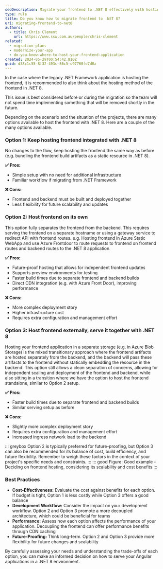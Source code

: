 ```yaml
---
seoDescription: Migrate your frontend to .NET 8 effectively with hosting options that enhance performance and scalability.
type: rule
title: Do you know how to migrate frontend to .NET 8?
uri: migrating-frontend-to-net8
authors:
  - title: Chris Clement
    url: https://www.ssw.com.au/people/chris-clement
related:
  - migration-plans
  - modernize-your-app
  - do-you-know-where-to-host-your-frontend-application
created: 2024-05-29T00:54:42.810Z
guid: d38c1c55-8f32-403c-86c5-c97760fd7d0a
---
```


In the case where the legacy .NET Framework application is hosting the frontend, it is recommended to also think about the hosting method of the frontend in .NET 8.

This issue is best considered before or during the migration so the team will not spend time implementing something that will be removed shortly in the future.

<!--endintro-->

Depending on the scenario and the situation of the projects, there are many options available to host the frontend with .NET 8. Here are a couple of the many options available.

### Option 1: Keep hosting frontend integrated with .NET 8

No changes to the flow, keep hosting the frontend the same way as before (e.g. bundling the frontend build artifacts as a static resource in .NET 8).

**✅ Pros:**

* Simple setup with no need for additional infrastructure
* Familiar workflow if migrating from .NET Framework

**❌ Cons:**

* Frontend and backend must be built and deployed together
* Less flexibility for future scalability and updates

### Option 2: Host frontend on its own

This option fully separates the frontend from the backend. This requires serving the frontend on a separate hostname or using a gateway service to redirect API with frontend routes.
e.g. Hosting frontend in Azure Static WebApp and use Azure Frontdoor to route requests to frontend on frontend routes and backend routes to the .NET 8 application.

**✅ Pros:**

* Future-proof hosting that allows for independent frontend updates
* Supports preview environments for testing
* Faster build times due to separate frontend and backend builds
* Direct CDN integration (e.g. with Azure Front Door), improving performance

**❌ Cons:**

* More complex deployment story
* Higher infrastructure cost
* Requires extra configuration and management effort

### Option 3: Host frontend externally, serve it together with .NET 8

Hosting your frontend application in a separate storage (e.g. in Azure Blob Storage) is the mixed transitionary approach where the frontend artifacts are hosted separately from the backend, and the backend will pass these artifacts to the frontend without statically embedding the resource in the backend.
This option still allows a clean separation of concerns, allowing for independent scaling and deployment of the frontend and backend, while also sitting in a transition where we have the option to host the frontend standalone, similar to Option 2 setup.

**✅ Pros:**

* Faster build times due to separate frontend and backend builds
* Similar serving setup as before

**❌ Cons:**

* Slightly more complex deployment story
* Requires extra configuration and management effort
* Increased ingress network load to the backend

::: greybox
Option 2 is typically preferred for future-proofing, but Option 3 can also be recommended for its balance of cost, build efficiency, and future flexibility. Remember to weigh these factors in the context of your project's specific needs and constraints.
:::
::: good
Figure: Good example - Deciding on frontend hosting, considering its scalability and cost benefits
:::

### Best Practices

* **Cost-Effectiveness:** Evaluate the cost against benefits for each option. If budget is tight, Option 1 is less costly while Option 3 offers a good balance
* **Development Workflow:** Consider the impact on your development workflow. Option 2 and Option 3 promote a more decoupled architecture, which could be beneficial for teams
* **Performance:** Assess how each option affects the performance of your application. Decoupling the frontend can offer performance benefits through CDN caching
* **Future-Proofing:** Think long-term. Option 2 and Option 3 provide more flexibility for future changes and scalability

By carefully assessing your needs and understanding the trade-offs of each option, you can make an informed decision on how to serve your Angular applications in a .NET 8 environment.
